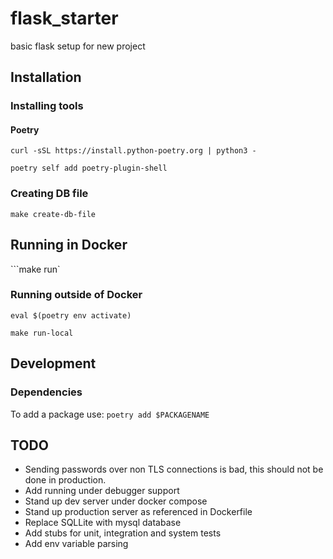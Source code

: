 # flask_starter
basic flask setup for new project


## Installation
### Installing tools
#### Poetry
```curl -sSL https://install.python-poetry.org | python3 -```

```poetry self add poetry-plugin-shell```


### Creating DB file
```make create-db-file```

## Running in Docker
```make run`

### Running outside of Docker
```eval $(poetry env activate)```

```make run-local```

## Development
### Dependencies
To add a package use:
```poetry add $PACKAGENAME```


## TODO
- Sending passwords over non TLS connections is bad, this should not be done in
production.
- Add running under debugger support
- Stand up dev server under docker compose
- Stand up production server as referenced in Dockerfile
- Replace SQLLite with mysql database
- Add stubs for unit, integration and system tests
- Add env variable parsing